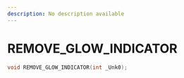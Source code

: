 ```yaml
---
description: No description available 
---
```


# REMOVE_GLOW_INDICATOR

```cpp
void REMOVE_GLOW_INDICATOR(int _Unk0);
```